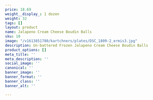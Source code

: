 ```yaml
---
price: 18.69
weight__display_: 1 dozen
weight: 32
tags: []
layout: product
name: Jalapeno Cream Cheese Boudin Balls
sku: 10
image: "/v1613851780/kartchners/plates/DSC_1809-2_ermis3.jpg"
description: Un-battered Frozen Jalapeno Cream Cheese Boudin Balls
product_options: []
meta_title: ''
meta_description: ''
social_image: ''
canonical: ''
banner_image: ''
banner_format: ''
banner_class: ''
banner_alt: ''

---
```

